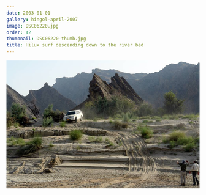 ```yaml
---
date: 2003-01-01
gallery: hingol-april-2007
image: DSC06220.jpg
order: 42
thumbnail: DSC06220-thumb.jpg
title: Hilux surf descending down to the river bed
---
```


![Hilux surf descending down to the river bed](./DSC06220.jpg)